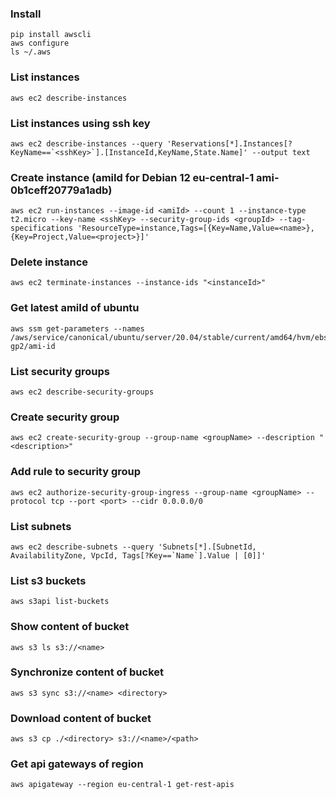 ### Install
```
pip install awscli
aws configure
ls ~/.aws
```

### List instances
```
aws ec2 describe-instances
```

### List instances using ssh key
```
aws ec2 describe-instances --query 'Reservations[*].Instances[?KeyName==`<sshKey>`].[InstanceId,KeyName,State.Name]' --output text
```

### Create instance (amiId for Debian 12 eu-central-1 ami-0b1ceff20779a1adb)
```
aws ec2 run-instances --image-id <amiId> --count 1 --instance-type t2.micro --key-name <sshKey> --security-group-ids <groupId> --tag-specifications 'ResourceType=instance,Tags=[{Key=Name,Value=<name>},{Key=Project,Value=<project>}]'
```

### Delete instance
```
aws ec2 terminate-instances --instance-ids "<instanceId>"
```

### Get latest amiId of ubuntu
```
aws ssm get-parameters --names /aws/service/canonical/ubuntu/server/20.04/stable/current/amd64/hvm/ebs-gp2/ami-id
```

### List security groups
```
aws ec2 describe-security-groups
```

### Create security group
```
aws ec2 create-security-group --group-name <groupName> --description "<description>"
```

### Add rule to security group
```
aws ec2 authorize-security-group-ingress --group-name <groupName> --protocol tcp --port <port> --cidr 0.0.0.0/0
```

### List subnets
```
aws ec2 describe-subnets --query 'Subnets[*].[SubnetId, AvailabilityZone, VpcId, Tags[?Key==`Name`].Value | [0]]'
```

### List s3 buckets
```
aws s3api list-buckets
```

### Show content of bucket
```
aws s3 ls s3://<name>
```

### Synchronize content of bucket 
```
aws s3 sync s3://<name> <directory>
```

### Download content of bucket 
```
aws s3 cp ./<directory> s3://<name>/<path>
```

### Get api gateways of region
```
aws apigateway --region eu-central-1 get-rest-apis
```

